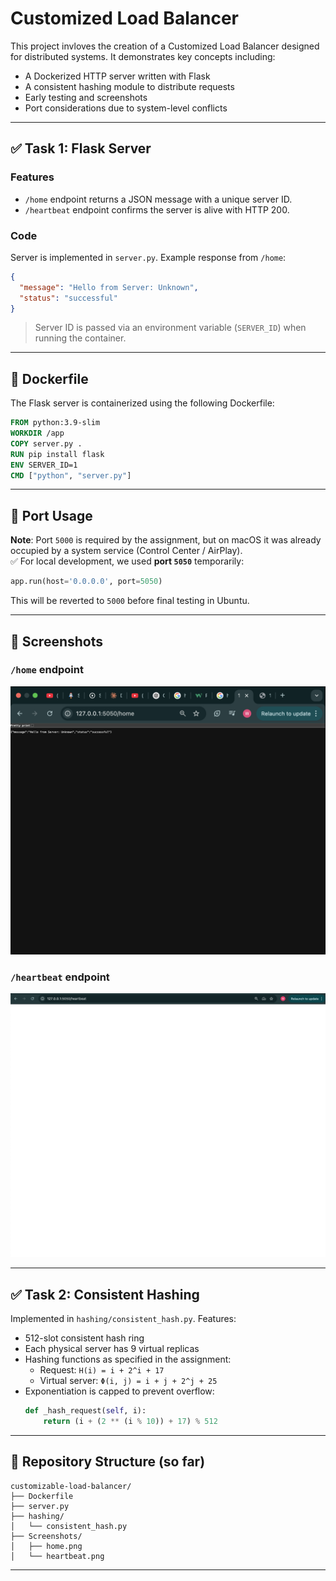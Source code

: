 
# Customized Load Balancer 

This project invloves the creation of a Customized Load Balancer designed for distributed systems. It demonstrates key concepts including:
- A Dockerized HTTP server written with Flask
- A consistent hashing module to distribute requests
- Early testing and screenshots
- Port considerations due to system-level conflicts 

---

## ✅ Task 1: Flask Server

### Features
- `/home` endpoint returns a JSON message with a unique server ID.
- `/heartbeat` endpoint confirms the server is alive with HTTP 200.

### Code
Server is implemented in `server.py`. Example response from `/home`:

```json
{
  "message": "Hello from Server: Unknown",
  "status": "successful"
}
```

> Server ID is passed via an environment variable (`SERVER_ID`) when running the container.

---

## 🐳 Dockerfile

The Flask server is containerized using the following Dockerfile:

```dockerfile
FROM python:3.9-slim
WORKDIR /app
COPY server.py .
RUN pip install flask
ENV SERVER_ID=1
CMD ["python", "server.py"]
```

---

## 🚀 Port Usage

**Note**: Port `5000` is required by the assignment, but on macOS it was already occupied by a system service (Control Center / AirPlay).  
✅ For local development, we used **port `5050`** temporarily:
```python
app.run(host='0.0.0.0', port=5050)
```

This will be reverted to `5000` before final testing in Ubuntu.

---

## 🧪 Screenshots

### `/home` endpoint
![Home Endpoint](Screenshots/home.png)

### `/heartbeat` endpoint
![Heartbeat Endpoint](Screenshots/heartbeat.png)

---

## ✅ Task 2: Consistent Hashing

Implemented in `hashing/consistent_hash.py`. Features:
- 512-slot consistent hash ring
- Each physical server has 9 virtual replicas
- Hashing functions as specified in the assignment:
  - Request: `H(i) = i + 2^i + 17`
  - Virtual server: `Φ(i, j) = i + j + 2^j + 25`
- Exponentiation is capped to prevent overflow:
  ```python
  def _hash_request(self, i):
      return (i + (2 ** (i % 10)) + 17) % 512
  ```

---

## 📂 Repository Structure (so far)
```
customizable-load-balancer/
├── Dockerfile
├── server.py
├── hashing/
│   └── consistent_hash.py
├── Screenshots/
│   ├── home.png
│   └── heartbeat.png
```

---
